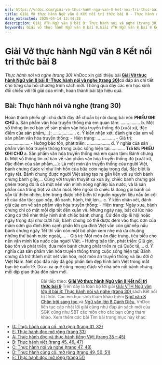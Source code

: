 ```yaml
---
url: https://vndoc.com/giai-vo-thuc-hanh-ngu-van-8-ket-noi-tri-thuc-bai-8-319832
title: Giải Vở thực hành Ngữ văn 8 Kết nối tri thức bài 8 - Thực hành nói và nghe (trang 30) - VnDoc.com
date_extracted: 2025-04-14 13:44:38
description: Giải VTH Ngữ văn 8 bài 8: Thực hành nói và nghe (trang 30) sách Kết nối tri thức có đáp án chi tiết cho các bạn cùng tham khảo.
keywords: Giải vở thực hành Ngữ văn 8 bài 8,Giải VTH Ngữ văn 8 bài 8 Kết nối tri thức,Giải vở thực hành Ngữ văn KNTT lớp 8,Ngữ văn lớp 8,Ngữ văn lớp 8 Kết nối tri thức,giải vở thực hành Ngữ văn lớp 8,bài Thực hành nói và nghe (trang 30)
---
```


# Giải Vở thực hành Ngữ văn 8 Kết nối tri thức bài 8
 _Thực hành nói và nghe \(trang 30\)_
VnDoc xin giới thiệu bài [**Giải Vở thực hành Ngữ văn 8 bài 8: Thực hành nói và nghe \(trang 30\)**](<https://vndoc.com/giai-vo-thuc-hanh-ngu-van-8-ket-noi-tri-thuc-bai-8-319832>)có đáp án chi tiết cho từng câu hỏi chương trình  sách mới. Thông qua đây các em học sinh đối chiếu với lời giải của mình, hoàn thành bài tập hiệu quả.
## Bài: **Thực hành nói và nghe \(trang 30\)**
Hoàn thành phiếu ghi chú dưới đây để chuẩn bị nội dung bài nói:
**PHIẾU GHI CHÚ**
a. Sản phẩm văn hóa truyền thống mà em quan tâm: …………….
b. Một số thông tin cơ bản về sản phẩm văn hóa truyền thống đó \(xuất xứ, đặc điểm của sản phẩm,…\): ……………….
c. Ý kiến nhận xét, đánh giá của em về sản phẩm văn hóa truyền thống:
\- Hiện trạng: ……………
\- Giá trị: ………………..
\- Hướng bảo tồn, phát triển: ……………….
d. Ý nghĩa của sản phẩm văn hóa truyền thống trong cuộc sống hiện tại:…………
**Trả lời:**
**PHIẾU GHI CHÚ**
a. Sản phẩm văn hóa truyền thống mà em quan tâm: Bánh chưng
b. Một số thông tin cơ bản về sản phẩm văn hóa truyền thống đó \(xuất xứ, đặc điểm của sản phẩm,…\): Là một món ăn truyền thống của người Việt, bánh chưng được ví như linh hồn của bữa cơm ngày trọng đại, đặc biệt là ngày tết. Bánh chưng được người Việt sáng tạo ra gắn liền với sự tích bánh chưng bánh giầy,… Cùng với truyền thuyết xa xưa ấy, chiếc bánh chưng gói ghém trong đó là cả một nền văn minh nông nghiệp lúa nước, và là sản phẩm của trồng trọt và chăn nuôi. Bên ngoài là chiếc lá dong gói bánh có sẵn từ thiên nhiên, bên trong được chế biến từ nguồn nguyên liệu nấu ăn cội rễ của dân tộc: gạo nếp, đỗ xanh, hành, thịt lợn…
c. Ý kiến nhận xét, đánh giá của em về sản phẩm văn hóa truyền thống:
\- Hiện trạng: Ngày xưa, bánh chưng chỉ có mặt mỗi dịp tết đến xuân về. Nhưng ngày nay, bất cứ lúc nào cũng có thể nhìn thấy hình ảnh chiếc bánh chưng. Cứ đến dịp lễ hội hoặc ngày trọng đại như cưới hỏi, bánh chưng có thể được đem vào thực đơn của mâm cơm gia đình.Bên cạnh phần lớn gia đình Việt vần còn giữ nếp nấu bánh chưng ngày Tết thì vẫn còn một bộ phận xem nhẹ mà ưa chuộng những thứ bánh nước ngoài,….
\- Giá trị: Một món ăn đặc trưng, tiêu biểu cho nền văn minh lúa nước của người Việt.
\- Hướng bảo tồn, phát triển: Giữ gìn, bảo tồn và phát triển, đưa món bánh chưng phát triển ra cả Quốc tế,…
d. Ý nghĩa của sản phẩm văn hóa truyền thống trong cuộc sống hiện tại: Bánh chưng đã trở thành một nét văn hóa, một món ăn truyền thống và lâu đời ở Việt Nam. Nét độc đáo này đã góp phần làm đẹp hình ảnh Việt trong mắt bạn bè quốc tế. Dù ai xa quê cũng mong được về nhà bên nồi bánh chưng mỗi dịp giao thừa đón năm mới.
>>> Bài tiếp theo: [**Giải Vở thực hành Ngữ văn 8 Kết nối tri thức bài 9**](<https://vndoc.com/giai-vo-thuc-hanh-ngu-van-8-ket-noi-tri-thuc-bai-9-319836>)
Trên đây là toàn bộ lời giải [Giải VTH Ngữ văn lớp 8 bài 8: Thực hành nói và nghe \(trang 30\) ](<https://vndoc.com/giai-vo-thuc-hanh-ngu-van-8-ket-noi-tri-thuc-bai-8-319832>) sách Kết nối tri thức. Các em học sinh tham khảo thêm [Ngữ văn 8 Chân trời sáng tạo ](<https://vndoc.com/ngu-van-8-chan-troi-sang-tao>)và [Ngữ văn lớp 8 Cánh Diều.](<https://vndoc.com/ngu-van-8-canh-dieu>) VnDoc liên tục cập nhật lời giải cũng như đáp án sách mới của SGK cũng như SBT các môn cho các bạn cùng tham khảo.
Xem thêm các bài Tìm bài trong mục này khác:
  * [D: Thực hành củng cố, mở rộng \(trang 31, 32\)](</giai-vo-thuc-hanh-ngu-van-8-ket-noi-tri-thuc-bai-9-319836>)
  * [E: Thực hành đọc mở rộng \(trang 33\)](</giai-vo-thuc-hanh-ngu-van-8-ket-noi-tri-thuc-bai-10-319843>)
  * [A: Thực hành đọc và thực hành tiếng Việt \(trang 35 – 45\)](</giai-vo-thuc-hanh-ngu-van-8-ket-noi-tri-thuc-bai-11-319851>)
  * [B: Thực hành viết \(trang 45, 46, 47\)](</giai-vo-thuc-hanh-ngu-van-8-ket-noi-tri-thuc-bai-12-319855>)
  * [C: Thực hành nói và nghe \(trang 47, 48\)](</giai-vo-thuc-hanh-ngu-van-8-ket-noi-tri-thuc-bai-13-319856>)
  * [D: Thực hành củng cố, mở rộng \(trang 49, 50, 51\)](</giai-vo-thuc-hanh-ngu-van-8-ket-noi-tri-thuc-bai-14-319860>)
  * [E: Thực hành đọc mở rộng \(trang 51\)](</giai-vo-thuc-hanh-ngu-van-8-ket-noi-tri-thuc-bai-15-319862>)


